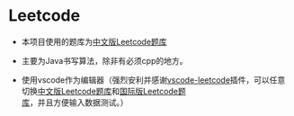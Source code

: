 # Leetcode
* 本项目使用的题库为[中文版Leetcode题库](https://leetcode-cn.com)
* 主要为Java书写算法，除非有必须cpp的地方。

* 使用vscode作为编辑器（强烈安利并感谢[vscode-leetcode](https://github.com/jdneo/vscode-leetcode)插件，可以任意切换[中文版Leetcode题库](https://leetcode-cn.com)和[国际版Leetcode题库](https://leetcode.com/)，并且方便输入数据测试。）